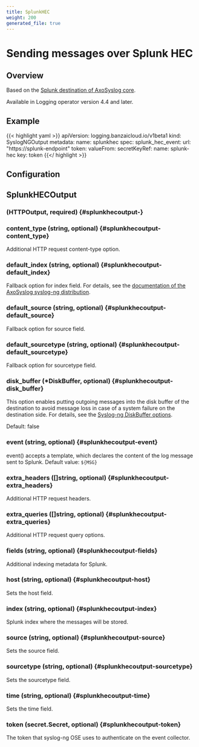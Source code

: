 ```yaml
---
title: SplunkHEC
weight: 200
generated_file: true
---
```


# Sending messages over Splunk HEC
## Overview

Based on the [Splunk destination of AxoSyslog core](https://axoflow.com/docs/axosyslog-core/chapter-destinations/syslog-ng-with-splunk/).

Available in Logging operator version 4.4 and later.

## Example

{{< highlight yaml >}}
apiVersion: logging.banzaicloud.io/v1beta1
kind: SyslogNGOutput
metadata:
  name: splunkhec
spec:
  splunk_hec_event:
    url: "https://splunk-endpoint"
    token:
      valueFrom:
          secretKeyRef:
            name: splunk-hec
            key: token
{{</ highlight >}}


## Configuration
## SplunkHECOutput

###  (HTTPOutput, required) {#splunkhecoutput-}


### content_type (string, optional) {#splunkhecoutput-content_type}

Additional HTTP request content-type option. 


### default_index (string, optional) {#splunkhecoutput-default_index}

Fallback option for index field. For details, see the [documentation of the AxoSyslog syslog-ng distribution](https://axoflow.com/docs/axosyslog-core/chapter-destinations/syslog-ng-with-splunk/). 


### default_source (string, optional) {#splunkhecoutput-default_source}

Fallback option for source field. 


### default_sourcetype (string, optional) {#splunkhecoutput-default_sourcetype}

Fallback option for sourcetype field. 


### disk_buffer (*DiskBuffer, optional) {#splunkhecoutput-disk_buffer}

This option enables putting outgoing messages into the disk buffer of the destination to avoid message loss in case of a system failure on the destination side. For details, see the [Syslog-ng DiskBuffer options](../disk_buffer/).

Default: false

### event (string, optional) {#splunkhecoutput-event}

event() accepts a template, which declares the content of the log message sent to Splunk. Default value: `${MSG}` 


### extra_headers ([]string, optional) {#splunkhecoutput-extra_headers}

Additional HTTP request headers. 


### extra_queries ([]string, optional) {#splunkhecoutput-extra_queries}

Additional HTTP request query options. 


### fields (string, optional) {#splunkhecoutput-fields}

Additional indexing metadata for Splunk. 


### host (string, optional) {#splunkhecoutput-host}

Sets the host field. 


### index (string, optional) {#splunkhecoutput-index}

Splunk index where the messages will be stored. 


### source (string, optional) {#splunkhecoutput-source}

Sets the source field. 


### sourcetype (string, optional) {#splunkhecoutput-sourcetype}

Sets the sourcetype field. 


### time (string, optional) {#splunkhecoutput-time}

Sets the time field. 


### token (secret.Secret, optional) {#splunkhecoutput-token}

The token that syslog-ng OSE uses to authenticate on the event collector. 



